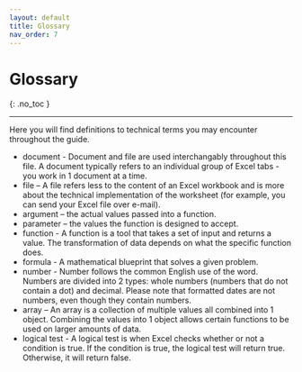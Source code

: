 ```yaml
---
layout: default
title: Glossary
nav_order: 7
---
```


# Glossary
{: .no_toc }

---

Here you will find definitions to technical terms you may encounter throughout the guide.

* document - Document and file are used interchangably throughout this file. A document typically refers to an individual group of Excel tabs - you work in 1 document at a time.
*	file – A file refers less to the content of an Excel workbook and is more about the technical implementation of the worksheet (for example, you can send your Excel file over e-mail).
* argument – the actual values passed into a function.
*	parameter – the values the function is designed to accept.
*	function - A function is a tool that takes a set of input and returns a value. The transformation of data depends on what the specific function does.
*	formula - A mathematical blueprint that solves a given problem.
*	number - Number follows the common English use of the word. Numbers are divided into 2 types: whole numbers (numbers that do not contain a dot) and decimal. Please note that formatted dates are not numbers, even though they contain numbers.
*	array –  An array is a collection of multiple values all combined into 1 object. Combining the values into 1 object allows certain functions to be used on larger amounts of data.
* logical test - A logical test is when Excel checks whether or not a condition is true. If the condition is true, the logical test will return true. Otherwise, it will return false.
